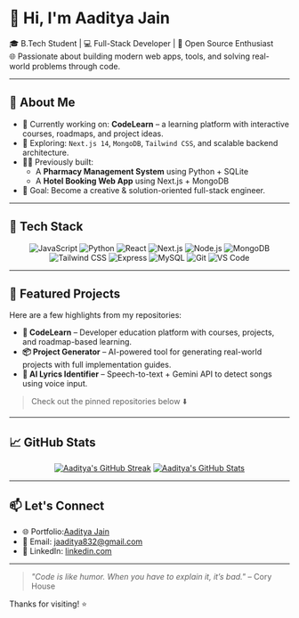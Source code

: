 # 👋 Hi, I'm Aaditya Jain

<!-- Classic header with modern tone -->

🎓 B.Tech Student | 💻 Full-Stack Developer | 🚀 Open Source Enthusiast  
🌐 Passionate about building modern web apps, tools, and solving real-world problems through code.

---

## 🚀 About Me

- 🔭 Currently working on: **CodeLearn** – a learning platform with interactive courses, roadmaps, and project ideas.
- 🌱 Exploring: `Next.js 14`, `MongoDB`, `Tailwind CSS`, and scalable backend architecture.
- 👨‍💻 Previously built:
  - A **Pharmacy Management System** using Python + SQLite
  - A **Hotel Booking Web App** using Next.js + MongoDB
- 🎯 Goal: Become a creative & solution-oriented full-stack engineer.

---

## 🧰 Tech Stack

<div align="center">

<!-- Add your most used and favorite technologies -->

![JavaScript](https://img.shields.io/badge/-JavaScript-black?style=flat-square&logo=javascript)
![Python](https://img.shields.io/badge/-Python-black?style=flat-square&logo=python)
![React](https://img.shields.io/badge/-React-black?style=flat-square&logo=react)
![Next.js](https://img.shields.io/badge/-Next.js-black?style=flat-square&logo=next.js)
![Node.js](https://img.shields.io/badge/-Node.js-black?style=flat-square&logo=node.js)
![MongoDB](https://img.shields.io/badge/-MongoDB-black?style=flat-square&logo=mongodb)
![Tailwind CSS](https://img.shields.io/badge/-TailwindCSS-black?style=flat-square&logo=tailwind-css)
![Express](https://img.shields.io/badge/-Express-black?style=flat-square&logo=express)
![MySQL](https://img.shields.io/badge/-MySQL-black?style=flat-square&logo=mysql)
![Git](https://img.shields.io/badge/-Git-black?style=flat-square&logo=git)
![VS Code](https://img.shields.io/badge/-VSCode-black?style=flat-square&logo=visual-studio-code)

</div>

---

## 📘 Featured Projects

Here are a few highlights from my repositories:

- **🔧 CodeLearn** – Developer education platform with courses, projects, and roadmap-based learning.
- **📦 Project Generator** – AI-powered tool for generating real-world projects with full implementation guides.
- **🧠 AI Lyrics Identifier** – Speech-to-text + Gemini API to detect songs using voice input.

> Check out the pinned repositories below ⬇️

---

## 📈 GitHub Stats

<div align="center">

[![Aaditya's GitHub Streak](https://streak-stats.demolab.com/?user=Aadityajain01&theme=default)](https://git.io/streak-stats)
[![Aaditya's GitHub Stats](https://github-readme-stats.vercel.app/api?username=Aadityajain01&show_icons=true&theme=default)](https://github.com/anuraghazra/github-readme-stats)

</div>

---

## 📫 Let's Connect

- 🌐 Portfolio:[Aaditya Jain](https://aaditya-portfolio-ini.vercel.app/)
- 📧 Email: [jaaditya832@gmail.com](mailto:jaaditya832@gmail.com)
- 💼 LinkedIn: [linkedin.com](https://linkedin.com/in/aadityajain01](https://www.linkedin.com/in/aaditya-jain-0b619b264/))

---

> _"Code is like humor. When you have to explain it, it’s bad."_ – Cory House

Thanks for visiting! ⭐  
